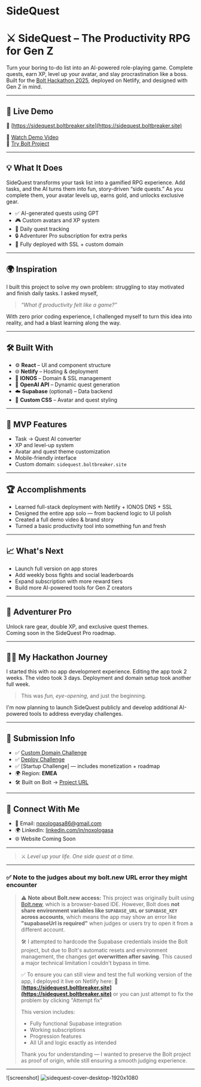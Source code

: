 # SideQuest
# ⚔️ SideQuest – The Productivity RPG for Gen Z

Turn your boring to-do list into an AI-powered role-playing game. Complete quests, earn XP, level up your avatar, and slay procrastination like a boss.  
Built for the [Bolt Hackathon 2025](https://bolt.new), deployed on Netlify, and designed with Gen Z in mind.

---

## 🚀 Live Demo

🔗 [https://sidequest.boltbreaker.site](https://sidequest.boltbreaker.site)

🎥 [Watch Demo Video](https://youtu.be/ZiN4FLo-W9I)  
🧪 [Try Bolt Project](https://bolt.new/~/sb1-rcvxndqr)

---

## 💡 What It Does

SideQuest transforms your task list into a gamified RPG experience. Add tasks, and the AI turns them into fun, story-driven “side quests.” As you complete them, your avatar levels up, earns gold, and unlocks exclusive gear.

- ✅ AI-generated quests using GPT
- 🎮 Custom avatars and XP system
- 📅 Daily quest tracking
- 🔒 Adventurer Pro subscription for extra perks
- 🔗 Fully deployed with SSL + custom domain

---

## 🌍 Inspiration

I built this project to solve my own problem: struggling to stay motivated and finish daily tasks. I asked myself,  
> *“What if productivity felt like a game?”*  

With zero prior coding experience, I challenged myself to turn this idea into reality, and had a blast learning along the way.

---

## 🛠️ Built With

- ⚙️ **React** – UI and component structure  
- 🌐 **Netlify** – Hosting & deployment  
- 🔐 **IONOS** – Domain & SSL management  
- 🧠 **OpenAI API** – Dynamic quest generation  
- ☁️ **Supabase** (optional) – Data backend  
- 🎨 **Custom CSS** – Avatar and quest styling

---

## 🧪 MVP Features

- Task → Quest AI converter
- XP and level-up system
- Avatar and quest theme customization
- Mobile-friendly interface
- Custom domain: `sidequest.boltbreaker.site`

---

## 🏆 Accomplishments

- Learned full-stack deployment with Netlify + IONOS DNS + SSL
- Designed the entire app solo — from backend logic to UI polish
- Created a full demo video & brand story
- Turned a basic productivity tool into something fun and fresh

---

## 📈 What's Next

- Launch full version on app stores
- Add weekly boss fights and social leaderboards
- Expand subscription with more reward tiers
- Build more AI-powered tools for Gen Z creators

---

## 💼 Adventurer Pro

Unlock rare gear, double XP, and exclusive quest themes.  
Coming soon in the SideQuest Pro roadmap.

---

## 🧙‍♀️ My Hackathon Journey

I started this with no app development experience. Editing the app took 2 weeks. The video took 3 days. Deployment and domain setup took another full week.  
> This was *fun, eye-opening,* and just the beginning.  

I'm now planning to launch SideQuest publicly and develop additional AI-powered tools to address everyday challenges.

---

## 📎 Submission Info

- ✅ [Custom Domain Challenge](https://sidequest.boltbreaker.site)
- ✅ [Deploy Challenge](https://sidequest.boltbreaker.site)
- ✅ [Startup Challenge] — includes monetization + roadmap
- 🌍 Region: **EMEA**
- 🛠️ Built on Bolt → [Project URL](https://bolt.new/~/sb1-rcvxndqr)

---

## 🤝 Connect With Me

- 💌 Email: noxologasa86@gmail.com  
- 🌍 LinkedIn: [linkedin.com/in/noxologasa](https://www.linkedin.com/in/noxologasa)  
- 🌐 Website Coming Soon

---

> ⚔️ *Level up your life. One side quest at a time.*

---

### ✅ Note to the judges about my bolt.new URL error they might encounter

> ⚠️ **Note about Bolt.new access:**
> This project was originally built using [Bolt.new](https://bolt.new), which is a browser-based IDE. However, Bolt does **not share environment variables like `SUPABASE_URL` or `SUPABASE_KEY` across accounts**, which means the app may show an error like **"supabaseUrl is required"** when judges or users try to open it from a different account.
>
> 🛠️ I attempted to hardcode the Supabase credentials inside the Bolt project, but due to Bolt's automatic resets and environment management, the changes get **overwritten after saving**. This caused a major technical limitation I couldn't bypass in time.
>
> ✅ To ensure you can still view and test the full working version of the app, I deployed it live on Netlify here:
> **🔗 [https://sidequest.boltbreaker.site](https://sidequest.boltbreaker.site)** or you can just attempt to fix the problem by clicking "Attempt fix"
>
> This version includes:
>
> * Fully functional Supabase integration
> * Working subscriptions
> * Progression features
> * All UI and logic exactly as intended
>
> Thank you for understanding — I wanted to preserve the Bolt project as proof of origin, while still ensuring a smooth judging experience.

---

![screenshot]
![sidequest-cover-desktop-1920x1080](https://github.com/user-attachments/assets/050a8f6d-c026-4253-9a17-e5529626c67f)

